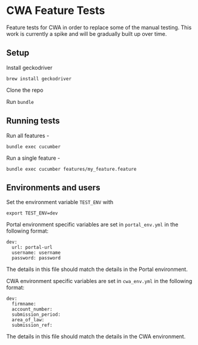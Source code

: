 # CWA Feature Tests

Feature tests for CWA in order to replace some of the manual testing.  This work is currently a spike and will be gradually built up over time.

## Setup

Install geckodriver

`brew install geckodriver`

Clone the repo

Run `bundle`

## Running tests

Run all features -

`bundle exec cucumber`

Run a single feature -

`bundle exec cucumber features/my_feature.feature`

## Environments and users

Set the environment variable `TEST_ENV` with

`export TEST_ENV=dev`

Portal environment specific variables are set in `portal_env.yml` in the following format:

```
dev:
  url: portal-url
  username: username
  password: password
```

The details in this file should match the details in the Portal environment.

CWA environment specific variables are set in `cwa_env.yml` in the following format:

```
dev:
  firmname:
  account_number:
  submission_period:
  area_of_law:
  submission_ref:
```

The details in this file should match the details in the CWA environment.
